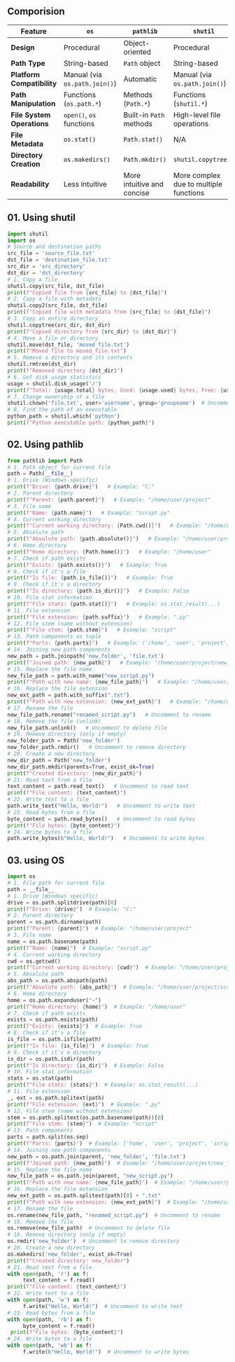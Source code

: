 ## Comporision
| Feature                  | `os`                                | `pathlib`                           | `shutil`                          |
|--------------------------|--------------------------------------|-------------------------------------|-----------------------------------|
| **Design**                | Procedural                          | Object-oriented                     | Procedural                        |
| **Path Type**             | String-based                        | `Path` object                       | String-based                      |
| **Platform Compatibility**| Manual (via `os.path.join()`)        | Automatic                           | Manual (via `os.path.join()`)    |
| **Path Manipulation**     | Functions (`os.path.*`)              | Methods (`Path.*`)                  | Functions (`shutil.*`)           |
| **File System Operations**| `open()`, `os` functions             | Built-in `Path` methods             | High-level file operations        |
| **File Metadata**         | `os.stat()`                         | `Path.stat()`                       | N/A                               |
| **Directory Creation**    | `os.makedirs()`                     | `Path.mkdir()`                      | `shutil.copytree()`               |
| **Readability**           | Less intuitive                      | More intuitive and concise          | More complex due to multiple functions |

## 01.  Using shutil
```py
import shutil
import os
# Source and destination paths
src_file = 'source_file.txt'
dst_file = 'destination_file.txt'
src_dir = 'src_directory'
dst_dir = 'dst_directory'
# 1. Copy a file
shutil.copy(src_file, dst_file)
print(f"Copied file from {src_file} to {dst_file}")
# 2. Copy a file with metadata
shutil.copy2(src_file, dst_file)
print(f"Copied file with metadata from {src_file} to {dst_file}")
# 3. Copy an entire directory
shutil.copytree(src_dir, dst_dir)
print(f"Copied directory from {src_dir} to {dst_dir}")
# 4. Move a file or directory
shutil.move(dst_file, 'moved_file.txt')
print(f"Moved file to moved_file.txt")
# 5. Remove a directory and its contents
shutil.rmtree(dst_dir)
print(f"Removed directory {dst_dir}")
# 6. Get disk usage statistics
usage = shutil.disk_usage('/')
print(f"Total: {usage.total} bytes, Used: {usage.used} bytes, Free: {usage.free} bytes")
# 7. Change ownership of a file
shutil.chown('file.txt', user='username', group='groupname')  # Uncomment to change ownership
# 8. Find the path of an executable
python_path = shutil.which('python')
print(f"Python executable path: {python_path}")
```
## 02. Using pathlib
```py
from pathlib import Path
# 1. Path object for current file
path = Path(__file__)
# 1. Drive (Windows specific)
print(f"Drive: {path.drive}")   # Example: "C:"
# 2. Parent directory
print(f"Parent: {path.parent}")   # Example: "/home/user/project"
# 3. File name
print(f"Name: {path.name}")   # Example: "script.py"
# 4. Current working directory
print(f"Current working directory: {Path.cwd()}")   # Example: "/home/user/project"
# 5. Absolute path
print(f"Absolute path: {path.absolute()}")   # Example: "/home/user/project/script.py"
# 6. Home directory
print(f"Home directory: {Path.home()}")   # Example: "/home/user"
# 7. Check if path exists
print(f"Exists: {path.exists()}")   # Example: True
# 8. Check if it's a file
print(f"Is file: {path.is_file()}")   # Example: True
# 9. Check if it's a directory
print(f"Is directory: {path.is_dir()}")   # Example: False
# 10. File stat information
print(f"File stats: {path.stat()}")   # Example: os.stat_result(...)
# 11. File extension
print(f"File extension: {path.suffix}")   # Example: ".py"
# 12. File stem (name without extension)
print(f"File stem: {path.stem}")   # Example: "script"
# 13. Path components as tuple
print(f"Parts: {path.parts}")   # Example: ('/home', 'user', 'project', 'script.py')
# 14. Joining new path components
new_path = path.joinpath('new_folder', 'file.txt')
print(f"Joined path: {new_path}")   # Example: "/home/user/project/new_folder/file.txt"
# 15. Replace the file name
new_file_path = path.with_name("new_script.py")
print(f"Path with new name: {new_file_path}")   # Example: "/home/user/project/new_script.py"
# 16. Replace the file extension
new_ext_path = path.with_suffix(".txt")
print(f"Path with new extension: {new_ext_path}")   # Example: "/home/user/project/script.txt"
# 17. Rename the file
new_file_path.rename("renamed_script.py")   # Uncomment to rename
# 18. Remove the file (unlink)
new_file_path.unlink()   # Uncomment to delete file
# 19. Remove directory (only if empty)
new_folder_path = Path('new_folder')
new_folder_path.rmdir()   # Uncomment to remove directory
# 20. Create a new directory
new_dir_path = Path('new_folder')
new_dir_path.mkdir(parents=True, exist_ok=True)
print(f"Created directory: {new_dir_path}")
# 21. Read text from a file
text_content = path.read_text()   # Uncomment to read text
print(f"File content: {text_content}")
# 22. Write text to a file
path.write_text("Hello, World!")   # Uncomment to write text
# 23. Read bytes from a file
byte_content = path.read_bytes()   # Uncomment to read bytes
print(f"File bytes: {byte_content}")
# 24. Write bytes to a file
path.write_bytes(b"Hello, World!")   # Uncomment to write bytes
```
## 03. using OS
```py
import os
# 1. File path for current file
path = __file__
# 1. Drive (Windows specific)
drive = os.path.splitdrive(path)[0]
print(f"Drive: {drive}")  # Example: "C:"
# 2. Parent directory
parent = os.path.dirname(path)
print(f"Parent: {parent}")  # Example: "/home/user/project"
# 3. File name
name = os.path.basename(path)
print(f"Name: {name}")  # Example: "script.py"
# 4. Current working directory
cwd = os.getcwd()
print(f"Current working directory: {cwd}")  # Example: "/home/user/project"
# 5. Absolute path
abs_path = os.path.abspath(path)
print(f"Absolute path: {abs_path}")  # Example: "/home/user/project/script.py"
# 6. Home directory
home = os.path.expanduser("~")
print(f"Home directory: {home}")  # Example: "/home/user"
# 7. Check if path exists
exists = os.path.exists(path)
print(f"Exists: {exists}")  # Example: True
# 8. Check if it's a file
is_file = os.path.isfile(path)
print(f"Is file: {is_file}")  # Example: True
# 9. Check if it's a directory
is_dir = os.path.isdir(path)
print(f"Is directory: {is_dir}")  # Example: False
# 10. File stat information
stats = os.stat(path)
print(f"File stats: {stats}")  # Example: os.stat_result(...)
# 11. File extension
_, ext = os.path.splitext(path)
print(f"File extension: {ext}")  # Example: ".py"
# 12. File stem (name without extension)
stem = os.path.splitext(os.path.basename(path))[0]
print(f"File stem: {stem}")  # Example: "script"
# 13. Path components
parts = path.split(os.sep)
print(f"Parts: {parts}")  # Example: ['home', 'user', 'project', 'script.py']
# 14. Joining new path components
new_path = os.path.join(parent, 'new_folder', 'file.txt')
print(f"Joined path: {new_path}")  # Example: "/home/user/project/new_folder/file.txt"
# 15. Replace the file name
new_file_path = os.path.join(parent, "new_script.py")
print(f"Path with new name: {new_file_path}")  # Example: "/home/user/project/new_script.py"
# 16. Replace the file extension
new_ext_path = os.path.splitext(path)[0] + ".txt"
print(f"Path with new extension: {new_ext_path}")  # Example: "/home/user/project/script.txt"
# 17. Rename the file
os.rename(new_file_path, "renamed_script.py")  # Uncomment to rename
# 18. Remove the file
os.remove(new_file_path)  # Uncomment to delete file
# 19. Remove directory (only if empty)
os.rmdir('new_folder')  # Uncomment to remove directory
# 20. Create a new directory
os.makedirs('new_folder', exist_ok=True)
print(f"Created directory: new_folder")
# 21. Read text from a file
with open(path, 'r') as f:
     text_content = f.read()
print(f"File content: {text_content}")
# 22. Write text to a file
with open(path, 'w') as f:
     f.write("Hello, World!")  # Uncomment to write text
# 23. Read bytes from a file
with open(path, 'rb') as f:
     byte_content = f.read()
 print(f"File bytes: {byte_content}")
# 24. Write bytes to a file
with open(path, 'wb') as f:
     f.write(b"Hello, World!")  # Uncomment to write bytes
```
